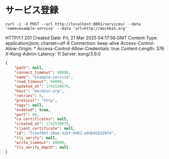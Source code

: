 # サービス登録

`curl -i -X POST --url http://localhost:8001/services/ --data 'name=example-service' --data 'url=http://mockbin.org'`

HTTP/1.1 201 Created
Date: Fri, 21 Mar 2025 04:17:56 GMT
Content-Type: application/json; charset=utf-8
Connection: keep-alive
Access-Control-Allow-Origin: *
Access-Control-Allow-Credentials: true
Content-Length: 376
X-Kong-Admin-Latency: 11
Server: kong/3.9.0

```json
{
    "path": null,
    "connect_timeout": 60000,
    "name": "example-service",
    "read_timeout": 60000,
    "updated_at": 1742530676,
    "host": "mockbin.org",
    "retries": 5,
    "protocol": "http",
    "tags": null,
    "enabled": true,
    "port": 80,
    "ca_certificates": null,
    "created_at": 1742530676,
    "client_certificate": null,
    "id": "7c5ef06f-28ae-42bf-b902-e84b91832074",
    "tls_verify": null,
    "write_timeout": 60000,
    "tls_verify_depth": null
}
```
